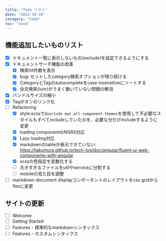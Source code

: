 ```yaml
---
title: "Todo リスト"
date: "2022-10-10"
category: "todo"
toc: "none"
---
```


## 機能追加したいものリスト

- [x] ドキュメント一覧に表示しないもの(exclude)を設定できるようにする
- [x] ドキュメントサーチ機能の改善
  - [x] 検索hit件数を表示
  - [x] bug: セットしたcategory検索オプションが残り続ける
  - [x] CategoryとTagのautocompleteをcase insensitiveにソートする
  - [x] 全文検索(lunr)がうまく動いていない問題の解消
- [x] バンドルサイズの縮小
- [x] Tagボタンのリンク化
- [ ] Refactoring
  - [x] style.scssで`@include mat.all-component-themes`を使用して不必要なスタイルもすべてincludeしていたのを、必要な分だけincludeするように変更
  - [x] loading componentのNGRX対応
  - [x] Lazy loading対応
  - [x] markdownのtableが表示できていない: <https://takumura.github.io/tech-log/doc/angular/fluent-ui-web-components-with-angular>
  - [x] scssの色指定を変数化する
  - [ ] 大きすぎるファイルをutilやserviceに分割する
  - [ ] mobileの見た目を調整
- [ ] markdown-document displayコンポーネントのレイアウトをcss gridからflexに変更

## サイトの更新

- [ ] Welcome
- [ ] Getting Started
- [ ] Features - 標準的なmarkdownシンタックス
- [ ] Features - カスタムシンタックス
